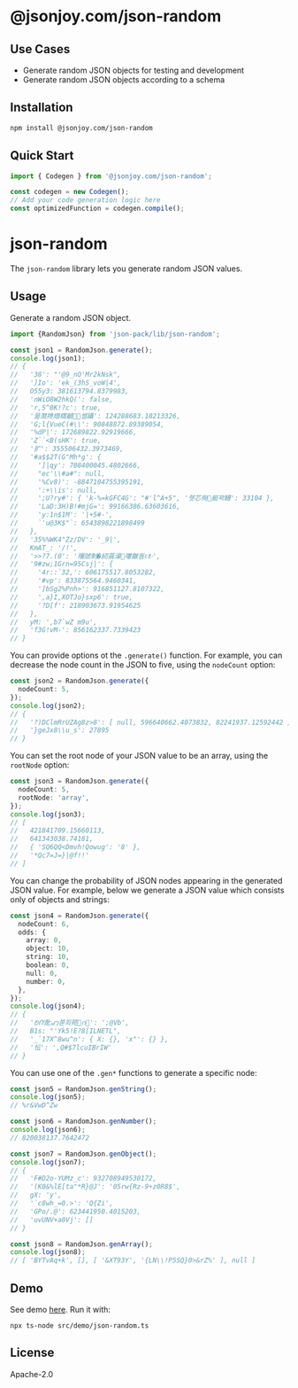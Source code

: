 # @jsonjoy.com/json-random


## Use Cases

- Generate random JSON objects for testing and development
- Generate random JSON objects according to a schema


## Installation

```bash
npm install @jsonjoy.com/json-random
```


## Quick Start

```typescript
import { Codegen } from '@jsonjoy.com/json-random';

const codegen = new Codegen();
// Add your code generation logic here
const optimizedFunction = codegen.compile();
```


# json-random

The `json-random` library lets you generate random JSON values.


## Usage

Generate a random JSON object.

```ts
import {RandomJson} from 'json-pack/lib/json-random';

const json1 = RandomJson.generate();
console.log(json1);
// {
//   '38': "'@9_nO'Mr2kNsk",
//   ']Io': 'ek_(3hS_voW|4',
//   O55y3: 381613794.8379983,
//   'nWiO8W2hkQ(': false,
//   'r,5^0K!?c': true,
//   '믊㶋搀焟㰏䶨⃷쎨躡': 124288683.18213326,
//   'G;l{VueC(#\\': 90848872.89389054,
//   '%dP|': 172689822.92919666,
//   'Z``<B(sHK': true,
//   '扩': 355506432.3973469,
//   '#a$$2T(G"Mh*g': {
//     ']|qy': 708400045.4802666,
//     "ec'\\#a#": null,
//     '%Cv8)': -8847104755395191,
//     ':+\\is': null,
//     ';U?ry#': { 'k-%=kGFC4G': "#'l^A+5", '쥇芯徇艇꽉䡸': 33104 },
//     'LaD:3H)B!#mjG=': 99166386.63603616,
//     'y:1n$1M': '|+5#-',
//     `'u@3K$"`: 6543898221898499
//   },
//   '35%%WK4"Zz/DV': '_9|',
//   KmAT_: '/!',
//   '>>?7.(0': '鿞虠制�紉蓊澡඾嘍皽퀌࠻ꏙ۽',
//   '9#zw;1Grn=95Csj|': {
//     '4r::`32,': 606175517.8053282,
//     '#vp': 833875564.9460341,
//     ']bSg2%Pnh>': 916851127.8107322,
//     ',a}I,XOTJo}sxp6': true,
//     '?D[f': 218903673.91954625
//   },
//   yM: ',b7`wZ m9u',
//   'f3G!vM-': 856162337.7339423
// }
```

You can provide options ot the `.generate()` function. For example,
you can decrease the node count in the JSON to five, using the `nodeCount`
option:

```ts
const json2 = RandomJson.generate({
  nodeCount: 5,
});
console.log(json2);
// {
//   '?)DClmRrUZAg8z>8': [ null, 596640662.4073832, 82241937.12592442 ],
//   '}geJx8\\u_s': 27895
// }
```

You can set the root node of your JSON value to be an array, using
the `rootNode` option:

```ts
const json3 = RandomJson.generate({
  nodeCount: 5,
  rootNode: 'array',
});
console.log(json3);
// [
//   421841709.15660113,
//   641343038.74181,
//   { 'SQ6QQ<Dmvh!Qowug': '8' },
//   '*Qc7=J=}|@f!!'
// ]
```

You can change the probability of JSON nodes appearing in the generated
JSON value. For example, below we generate a JSON value which consists
only of objects and strings:

```ts
const json4 = RandomJson.generate({
  nodeCount: 6,
  odds: {
    array: 0,
    object: 10,
    string: 10,
    boolean: 0,
    null: 0,
    number: 0,
  },
});
console.log(json4);
// {
//   'ꢗᑨ䣥ꩇ쫃죄苑𥳐ဂ⑏': ';@Vb',
//   B1s: "'Yk5!E?8[ILNETL",
//   '_`17X^8wu^n': { X: {}, 'x"': {} },
//   '忶': ',Q#$7lcuIBrIW'
// }
```

You can use one of the `.gen*` functions to generate a specific node:

```ts
const json5 = RandomJson.genString();
console.log(json5);
// %r&VwD^Zw

const json6 = RandomJson.genNumber();
console.log(json6);
// 820038137.7642472

const json7 = RandomJson.genObject();
console.log(json7);
// {
//   'F#D2o-YUMz_c': 932708949530172,
//   '(K0&%lE[ta"*R}@J': '05rw{Rz-9+z0R8$',
//   gX: 'y',
//   '`c8wh_=0.>': 'Q{Zi',
//   'GPo/.@': 623441950.4015203,
//   'uvUNV+a0Vj': []
// }

const json8 = RandomJson.genArray();
console.log(json8);
// [ 'BYTvAq+k', [], [ '&XT93Y', '{LN\\!P5SQ}0>&rZ%' ], null ]
```


## Demo

See demo [here](src/__demos__/json-random.ts). Run it with:

```
npx ts-node src/demo/json-random.ts
```


## License

Apache-2.0
